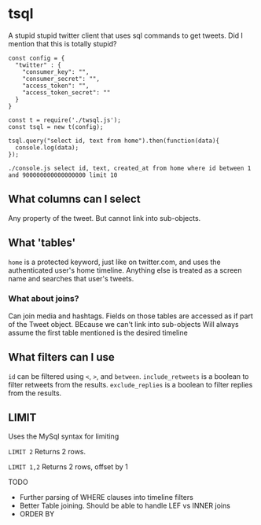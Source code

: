 # tsql
A stupid stupid twitter client that uses sql commands to get tweets. Did I mention that this is totally stupid?

```
const config = {
  "twitter" : {
    "consumer_key": "",
    "consumer_secret": "",
    "access_token": "",
    "access_token_secret": ""
  }
}

const t = require('./twsql.js');
const tsql = new t(config);

tsql.query("select id, text from home").then(function(data){
  console.log(data);
});
```

`./console.js select id, text, created_at from home where id between 1 and 900000000000000000 limit 10`

## What columns can I select
Any property of the tweet. But cannot link into sub-objects.

## What 'tables'
`home` is a protected keyword, just like on twitter.com, and uses the authenticated user's home timeline.
Anything else is treated as a screen name and searches that user's tweets.

### What about joins?
Can join media and hashtags. Fields on those tables are accessed as if part of the Tweet object. BEcause we can't link into sub-objects
Will always assume the first table mentioned is the desired timeline

## What filters can I use
`id` can be filtered using `<`, `>`, and `between`.
`include_retweets` is a boolean to filter retweets from the results.
`exclude_replies` is a boolean to filter replies from the results.

## LIMIT
Uses the MySql syntax for limiting

`LIMIT 2`
Returns 2 rows.

`LIMIT 1,2`
Returns 2 rows, offset by 1

TODO
* Further parsing of WHERE clauses into timeline filters
* Better Table joining. Should be able to handle LEF vs INNER joins
* ORDER BY

